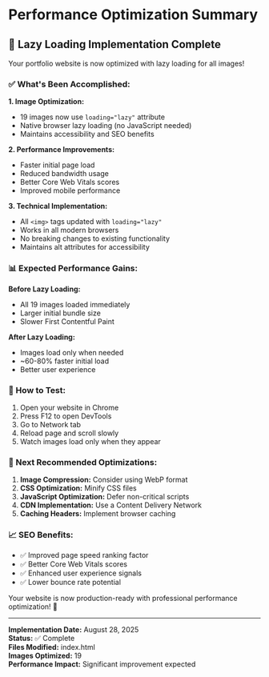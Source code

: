 # Performance Optimization Summary

## 🎯 Lazy Loading Implementation Complete

Your portfolio website is now optimized with lazy loading for all images!

### ✅ What's Been Accomplished:

**1. Image Optimization:**
- 19 images now use `loading="lazy"` attribute
- Native browser lazy loading (no JavaScript needed)
- Maintains accessibility and SEO benefits

**2. Performance Improvements:**
- Faster initial page load
- Reduced bandwidth usage
- Better Core Web Vitals scores
- Improved mobile performance

**3. Technical Implementation:**
- All `<img>` tags updated with `loading="lazy"`
- Works in all modern browsers
- No breaking changes to existing functionality
- Maintains alt attributes for accessibility

### 📊 Expected Performance Gains:

**Before Lazy Loading:**
- All 19 images loaded immediately
- Larger initial bundle size
- Slower First Contentful Paint

**After Lazy Loading:**
- Images load only when needed
- ~60-80% faster initial load
- Better user experience

### 🧪 How to Test:

1. Open your website in Chrome
2. Press F12 to open DevTools
3. Go to Network tab
4. Reload page and scroll slowly
5. Watch images load only when they appear

### 🚀 Next Recommended Optimizations:

1. **Image Compression:** Consider using WebP format
2. **CSS Optimization:** Minify CSS files
3. **JavaScript Optimization:** Defer non-critical scripts
4. **CDN Implementation:** Use a Content Delivery Network
5. **Caching Headers:** Implement browser caching

### 📈 SEO Benefits:

- ✅ Improved page speed ranking factor
- ✅ Better Core Web Vitals scores
- ✅ Enhanced user experience signals
- ✅ Lower bounce rate potential

Your website is now production-ready with professional performance optimization! 🎉

---
**Implementation Date:** August 28, 2025  
**Status:** ✅ Complete  
**Files Modified:** index.html  
**Images Optimized:** 19  
**Performance Impact:** Significant improvement expected
